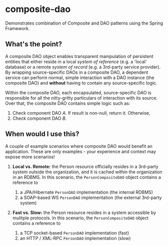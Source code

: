 composite-dao
=============

Demonstrates combination of Composite and DAO patterns using the Spring Framework.

What's the point?
-----------------

A composite DAO object enables transparent manipulation of persistent entities
that either reside in a local _system of reference_ (e.g. a 'local' database) or a remote
_system of record_ (e.g. a 3rd-party service provider). By wrapping source-specific DAOs in
a composite DAO, a dependent service can perform normal, simple interaction with a DAO instance
(the composite DAO) and **without** having to contain any source-specific logic.

Within the composite DAO, each encapsulated, source-specific DAO is responsible for all the
nitty-gritty particulars of interaction with its source. Over that, the composite DAO contains
simple logic such as:

1. Check component DAO _A_. If result is non-null, return it. Otherwise,
2. Check component DAO _B_.

When would I use this?
----------------------

A couple of example scenarios where composite DAO would benefit an application. These are only
examples - your experience and context may expose more scenarios!

1. __Local vs. Remote:__ the Person resource officially resides in a 3rd-party system outside the
  organization, and it is cached within the organization in an RDBMS. In this scenario, the
  `PersonCompositeDAO` object contains a reference to
    1. a JPA/Hibernate `PersonDAO` implementation (the internal RDBMS)
    2. a SOAP-based WS `PersonDAO` implementation (the external 3rd-party system)

2. __Fast vs. Slow:__ the Person resource resides in a system accessible by mulitple protocols. In
  this scenario, the `PersonCompositeDAO` object contains a reference to
    1. a TCP socket-based `PersonDAO` implementation (fast)
    2. an HTTP / XML-RPC `PersonDAO` implementation (slow)


